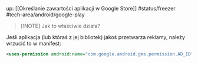 up: [[Określanie zawartości aplikacji w Google Store]]
#status/freezer 
#tech-area/android/google-play 


> [!NOTE] Jak to właściwie działa?



Jeśli aplikacja (lub któraś z jej bibliotek) jakoś przetwarza reklamy, należy wrzucić to w manifest:

```xml
<uses-permission android:name="com.google.android.gms.permission.AD_ID"/>
```
